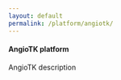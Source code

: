 ```yaml
---
layout: default
permalink: /platform/angiotk/
---
```


<div class="container" style="">
<div class="row">

#### AngioTK platform
AngioTK description

</div>
</div>

